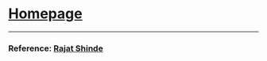 # [Homepage](https://dcaichara.github.io/) 


***


### Reference: [Rajat Shinde](https://omshinde.github.io/)
